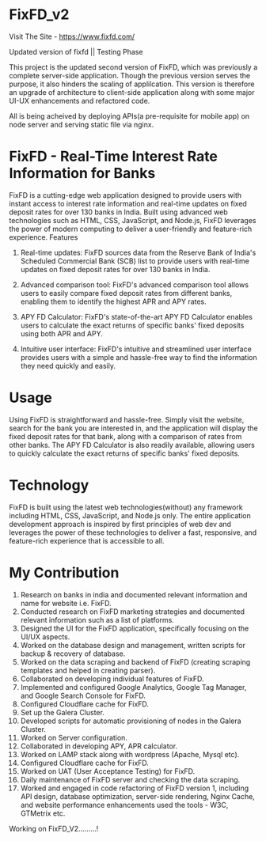 # FixFD_v2
Visit The Site - https://www.fixfd.com/

Updated version of fixfd || Testing Phase

This project is the updated second version of FixFD, which was previously a complete server-side application. Though the previous version serves the purpose, it also hinders the scaling of applilcation. This version is therefore an upgrade of architecture to client-side application along with some major UI-UX enhancements and refactored code.

All is being acheived by deploying APIs(a pre-requisite for mobile app) on node server and serving static file via nginx.

# FixFD - Real-Time Interest Rate Information for Banks

FixFD is a cutting-edge web application designed to provide users with instant access to interest rate information and real-time updates on fixed deposit rates for over 130 banks in India. Built using advanced web technologies such as HTML, CSS, JavaScript, and Node.js, FixFD leverages the power of modern computing to deliver a user-friendly and feature-rich experience.
Features

1. Real-time updates: FixFD sources data from the Reserve Bank of India's Scheduled Commercial Bank (SCB) list to provide users with real-time updates on fixed deposit rates for over 130 banks in India.

2. Advanced comparison tool: FixFD's advanced comparison tool allows users to easily compare fixed deposit rates from different banks, enabling them to identify the highest APR and APY rates.

3. APY FD Calculator: FixFD's state-of-the-art APY FD Calculator enables users to calculate the exact returns of specific banks' fixed deposits using both APR and APY.

4. Intuitive user interface: FixFD's intuitive and streamlined user interface provides users with a simple and hassle-free way to find the information they need quickly and easily.

# Usage

Using FixFD is straightforward and hassle-free. Simply visit the website, search for the bank you are interested in, and the application will display the fixed deposit rates for that bank, along with a comparison of rates from other banks. The APY FD Calculator is also readily available, allowing users to quickly calculate the exact returns of specific banks' fixed deposits.

# Technology

FixFD is built using the latest web technologies(without) any framework including HTML, CSS, JavaScript, and Node.js only. The entire application development approach is inspired by first principles of web dev and leverages the power of these technologies to deliver a fast, responsive, and feature-rich experience that is accessible to all.

# My Contribution

1. Research on banks in india and documented relevant information and name for website i.e. FixFD.
2. Conducted research on FixFD marketing strategies and documented relevant information such as a list of  platforms.
3. Designed the UI for the FixFD application, specifically focusing on the UI/UX aspects.
4. Worked on the database design and management, written scripts for backup & recovery of database.
5. Worked on the data scraping and backend of FixFD (creating scraping templates and helped in creating parser).
6. Collaborated on developing individual features of FixFD.
7. Implemented and configured Google Analytics, Google Tag Manager, and Google Search Console for FixFD.
8. Configured Cloudflare cache for FixFD.
9.  Set up the Galera Cluster.
10. Developed scripts for automatic provisioning of nodes in the Galera Cluster.
11. Worked on Server configuration.
12. Collaborated in developing APY, APR calculator.
13. Worked on  LAMP stack along with wordpress (Apache, Mysql etc).
14. Configured Cloudflare cache for FixFD.
15. Worked on UAT (User Acceptance Testing) for FixFD.
16. Daily maintenance of FixFD server and checking the data scraping.
17. Worked and engaged in code refactoring of FixFD version 1, including API design, database optimization, server-side rendering, Nginx Cache, and website performance enhancements used the tools - W3C, GTMetrix etc.

Working on FixFD_V2.........!


